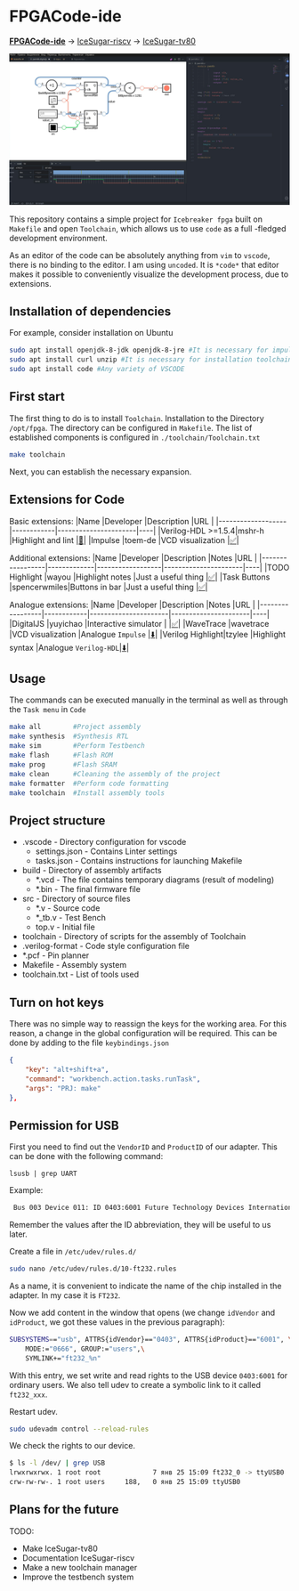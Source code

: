 # FPGACode-ide

[**FPGACode-ide**](https://github.com/MuratovAS/FPGACode-ide) -> [IceSugar-riscv](https://github.com/MuratovAS/icesugar-riscv) -> [IceSugar-tv80](https://github.com/MuratovAS/icesugar-z80)

![](assets/2022-05-27-01-22-30.png)

This repository contains a simple project for `Icebreaker fpga` built on `Makefile` and open `Toolchain`, which allows us to use `code` as a full -fledged development environment.

As an editor of the code can be absolutely anything from `vim` to `vscode`, there is no binding to the editor. I am using `uncoded`. It is `*code*` that editor makes it possible to conveniently visualize the development process, due to extensions.

## Installation of dependencies

For example, consider installation on Ubuntu

```bash
sudo apt install openjdk-8-jdk openjdk-8-jre #It is necessary for impulse and verilog-format
sudo apt install curl unzip #It is necessary for installation toolchain
sudo apt install code #Any variety of VSCODE
```

## First start

The first thing to do is to install `Toolchain`. Installation to the Directory `/opt/fpga`. The directory can be configured in `Makefile`.
The list of established components is configured in `./toolchain/Toolchain.txt`
```bash
make toolchain
```
Next, you can establish the necessary expansion.

## Extensions for Code

Basic extensions:
|Name               |Developer   |Description           |URL |
|-------------------|------------|----------------------|----|
|Verilog-HDL >=1.5.4|mshr-h      |Highlight and lint    |[🔽](https://github.com/MuratovAS/vscode-verilog-hdl-support)|
|Impulse            |toem-de     |VCD visualization     |[✅](https://open-vsx.org/extension/toem-de/impulse)|

Additional extensions:
|Name             |Developer    |Description       |Notes                 |URL |
|-----------------|-------------|------------------|----------------------|----|
|TODO Highlight   |wayou        |Highlight notes   |Just a useful thing   |[✅](https://open-vsx.org/extension/wayou/vscode-todo-highlight)|
|Task Buttons     |spencerwmiles|Buttons in bar    |Just a useful thing   |[✅](https://github.com/spencerwmiles/vscode-task-buttons)|

Analogue extensions:
|Name             |Developer   |Description           |Notes                 |URL |
|-----------------|------------|----------------------|----------------------|----|
|DigitalJS        |yuyichao    |Interactive simulator |                      |[✅](https://open-vsx.org/extension/yuyichao/digitaljs)|
|WaveTrace        |wavetrace   |VCD visualization     |Analogue `Impulse`    |[⬇️](https://marketplace.visualstudio.com/items?itemName=wavetrace.wavetrace)|
|Verilog Highlight|tzylee      |Highlight syntax      |Analogue `Verilog-HDL`|[⬇️](https://marketplace.visualstudio.com/items?itemName=tzylee.verilog-highlight)|

## Usage

The commands can be executed manually in the terminal as well as through the `Task menu` in `Code`

```bash
make all        #Project assembly
make synthesis  #Synthesis RTL
make sim        #Perform Testbench
make flash      #Flash ROM
make prog       #Flash SRAM
make clean      #Cleaning the assembly of the project
make formatter  #Perform code formatting
make toolchain  #Install assembly tools
```

## Project structure

- .vscode - Directory сonfiguration for vscode
    - settings.json - Contains Linter settings
    - tasks.json - Contains instructions for launching Makefile
- build - Directory of assembly artifacts
    - *.vcd - The file contains temporary diagrams (result of modeling)
    - *.bin - The final firmware file
- src - Directory of source files
    - *.v - Source code
    - *_tb.v - Test Bench
    - top.v - Initial file
- toolchain - Directory of scripts for the assembly of Toolchain
- .verilog-format - Code style configuration file
- *.pcf - Pin planner
- Makefile - Assembly system
- toolchain.txt - List of tools used

## Turn on hot keys

There was no simple way to reassign the keys for the working area. For this reason, a change in the global configuration will be required. This can be done by adding to the file `keybindings.json`

```json
{
    "key": "alt+shift+a",
    "command": "workbench.action.tasks.runTask",
    "args": "PRJ: make"
},
```

## Permission for USB

First you need to find out the `VendorID` and `ProductID` of our adapter. This can be done with the following command:
~~~
lsusb | grep UART
~~~

Example:
~~~bash 
 Bus 003 Device 011: ID 0403:6001 Future Technology Devices International, Ltd FT232 USB-Serial (UART) IC
~~~

Remember the values after the ID abbreviation, they will be useful to us later.

Create a file in `/etc/udev/rules.d/`
~~~bash
sudo nano /etc/udev/rules.d/10-ft232.rules
~~~

As a name, it is convenient to indicate the name of the chip installed in the adapter. In my case it is `FT232`.

Now we add content in the window that opens (we change `idVendor` and `idProduct`, we got these values in the previous paragraph):
~~~bash
SUBSYSTEMS=="usb", ATTRS{idVendor}=="0403", ATTRS{idProduct}=="6001", \
    MODE:="0666", GROUP:="users",\
    SYMLINK+="ft232_%n"
~~~
With this entry, we set write and read rights to the USB device `0403:6001` for ordinary users. We also tell udev to create a symbolic link to it called `ft232_xxx`.

Restart udev.
~~~bash
sudo udevadm control --reload-rules
~~~

We check the rights to our device.
~~~bash
$ ls -l /dev/ | grep USB
lrwxrwxrwx. 1 root root             7 янв 25 15:09 ft232_0 -> ttyUSB0
crw-rw-rw-. 1 root users     188,   0 янв 25 15:09 ttyUSB0
~~~

## Plans for the future

TODO: 
 - Make IceSugar-tv80
 - Documentation IceSugar-riscv
 - Make a new toolchain manager
 - Improve the testbench system

